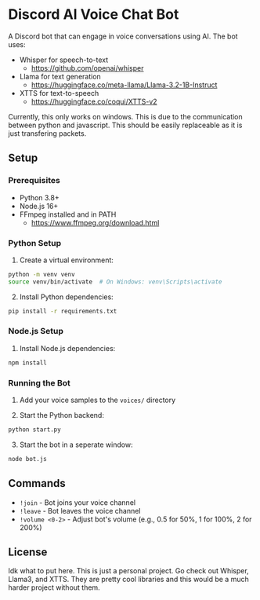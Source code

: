 # Discord AI Voice Chat Bot
A Discord bot that can engage in voice conversations using AI. The bot uses:
- Whisper for speech-to-text
  - https://github.com/openai/whisper 
- Llama for text generation
  - https://huggingface.co/meta-llama/Llama-3.2-1B-Instruct
- XTTS for text-to-speech
  - https://huggingface.co/coqui/XTTS-v2

Currently, this only works on windows. This is due to the communication between python and javascript. This should be easily replaceable as
it is just transfering packets.

## Setup

### Prerequisites
- Python 3.8+
- Node.js 16+
- FFmpeg installed and in PATH
  - https://www.ffmpeg.org/download.html

### Python Setup
1. Create a virtual environment:
```bash
python -m venv venv
source venv/bin/activate  # On Windows: venv\Scripts\activate
```

2. Install Python dependencies:
```bash
pip install -r requirements.txt
```

### Node.js Setup
1. Install Node.js dependencies:
```bash
npm install
```
### Running the Bot
1. Add your voice samples to the `voices/` directory


2. Start the Python backend:
```bash
python start.py
```

3. Start the bot in a seperate window:
```bash
node bot.js
```

## Commands
- `!join` - Bot joins your voice channel
- `!leave` - Bot leaves the voice channel
- `!volume <0-2>` - Adjust bot's volume (e.g., 0.5 for 50%, 1 for 100%, 2 for 200%)

## License
Idk what to put here. This is just a personal project. Go check out Whisper, Llama3, and XTTS. They are pretty cool libraries and this would be a much harder project without them.